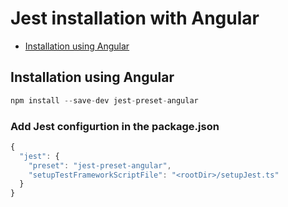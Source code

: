 # Jest installation with Angular
</div>

- [Installation using Angular](#Installation-using-Angular)

## Installation using Angular
```js
npm install --save-dev jest-preset-angular
```

### Add Jest configurtion in the package.json
```js
{
  "jest": {
    "preset": "jest-preset-angular",
    "setupTestFrameworkScriptFile": "<rootDir>/setupJest.ts"
  }
}
```
